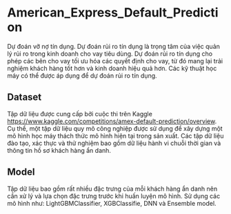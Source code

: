 # American_Express_Default_Prediction
Dự đoán vỡ nợ tín dụng.
Dự đoán rủi ro tín dụng là trọng tâm của việc quản lý rủi ro trong kinh doanh cho vay tiêu dùng. Dự đoán rủi ro tín dụng cho phép các bên cho vay tối ưu hóa các quyết định cho vay, từ đó mang lại trải nghiệm khách hàng tốt hơn và kinh doanh hiệu quả hơn.
Các kỹ thuật học máy có thể được áp dụng để dự đoán rủi ro tín dụng.
## Dataset
Tập dữ liệu được cung cấp bởi cuộc thi trên Kaggle https://www.kaggle.com/competitions/amex-default-prediction/overview.
Cụ thể, một tập dữ liệu quy mô công nghiệp được sử dụng để xây dựng một mô hình học máy thách thức mô hình hiện tại trong sản xuất.
Các tập dữ liệu đào tạo, xác thực và thử nghiệm bao gồm dữ liệu hành vi chuỗi thời gian và thông tin hồ sơ khách hàng ẩn danh.
## Model
Tập dữ liệu bao gồm rất nhiều đặc trưng của mỗi khách hàng ẩn danh nên cần xử lý và lựa chọn đặc trưng trước khi huấn luyện mô hình.
Sử dụng các mô hình như: LightGBMClassifier, XGBClassifie, DNN và Ensemble model.
